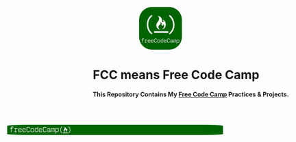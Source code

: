 <img style="margin: -200px; border-radius: 10%;" src="https://github.com/ArdeshirV/FCC/blob/master/res/img/freeCodeCamp_Forum.png" alt="Free Code Camp Banner">
<img style="border-radius: 30%;" src="https://raw.githubusercontent.com/ArdeshirV/FCC/master/res/img/fccLogomnbx.png" alt="Free Code Camp Logo">
<h1>FCC means Free Code Camp </h1>
<h4>This Repository Contains My <a href="https://www.freecodecamp.org/">Free Code Camp</a> Practices & Projects.</h4>
